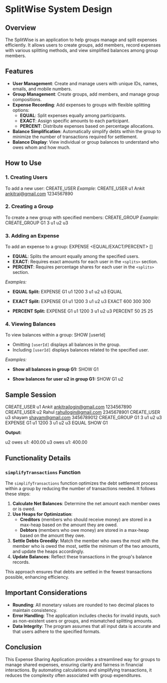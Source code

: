 # SplitWise System Design

## Overview

The SplitWise is an application to help groups manage and split expenses efficiently. It allows users to create groups, add members, record expenses with various splitting methods, and view simplified balances among group members.

## Features
- **User Management**: Create and manage users with unique IDs, names, emails, and mobile numbers.
- **Group Management**: Create groups, add members, and manage group compositions.
- **Expense Recording**: Add expenses to groups with flexible splitting options:
  - **EQUAL**: Split expenses equally among participants.
  - **EXACT**: Assign specific amounts to each participant.
  - **PERCENT**: Distribute expenses based on percentage allocations.
- **Balance Simplification**: Automatically simplify debts within the group to minimize the number of transactions required for settlement.
- **Balance Display**: View individual or group balances to understand who owes whom and how much.


## How to Use

### 1. Creating Users

To add a new user:
CREATE_USER <userId> <name> <email> <mobile>
*Example:*
CREATE_USER u1 Ankit ankitraj@gmail.com 1234567890


### 2. Creating a Group

To create a new group with specified members:
CREATE_GROUP <groupName> <numUsers> <list-of-userIds>
*Example:*
CREATE_GROUP G1 3 u1 u2 u3


### 3. Adding an Expense
To add an expense to a group:
EXPENSE <groupName> <payer> <amount> <numUsers> <list-of-userIds> <EQUAL/EXACT/PERCENT> [<splits>]

- **EQUAL**: Splits the amount equally among the specified users.
- **EXACT**: Requires exact amounts for each user in the `<splits>` section.
- **PERCENT**: Requires percentage shares for each user in the `<splits>` section.

*Examples:*

- **EQUAL Split:**
EXPENSE G1 u1 1200 3 u1 u2 u3 EQUAL



- **EXACT Split:**
EXPENSE G1 u1 1200 3 u1 u2 u3 EXACT 600 300 300


- **PERCENT Split:**
EXPENSE G1 u1 1200 3 u1 u2 u3 PERCENT 50 25 25


### 4. Viewing Balances
To view balances within a group:
SHOW <groupName> [userId]

- Omitting `[userId]` displays all balances in the group.
- Including `[userId]` displays balances related to the specified user.

*Examples:*

- **Show all balances in group G1:**
SHOW G1


- **Show balances for user u2 in group G1:**
SHOW G1 u2


## Sample Session
CREATE_USER u1 Ankit ankitrajlogin@gmail.com 1234567890 CREATE_USER u2 Rahul rahullogin@gmail.com 2345678901 CREATE_USER u3 shayam shayam@gmail.com 3456789012 CREATE_GROUP G1 3 u1 u2 u3 EXPENSE G1 u1 1200 3 u1 u2 u3 EQUAL SHOW G1


**Output:**

u2 owes u1: 400.00 u3 owes u1: 400.00


## Functionality Details

### `simplifyTransactions` Function
The `simplifyTransactions` function optimizes the debt settlement process within a group by reducing the number of transactions needed. It follows these steps:

1. **Calculate Net Balances**: Determine the net amount each member owes or is owed.
2. **Use Heaps for Optimization**:
   - **Creditors** (members who should receive money) are stored in a max-heap based on the amount they are owed.
   - **Debtors** (members who owe money) are stored in a max-heap based on the amount they owe.
3. **Settle Debts Greedily**: Match the member who owes the most with the member who is owed the most, settle the minimum of the two amounts, and update the heaps accordingly.
4. **Update Balances**: Reflect these transactions in the group's balance records.

This approach ensures that debts are settled in the fewest transactions possible, enhancing efficiency.

## Important Considerations

- **Rounding**: All monetary values are rounded to two decimal places to maintain consistency.
- **Error Handling**: The application includes checks for invalid inputs, such as non-existent users or groups, and mismatched splitting amounts.
- **Data Integrity**: The program assumes that all input data is accurate and that users adhere to the specified formats.

## Conclusion

This Expense Sharing Application provides a streamlined way for groups to manage shared expenses, ensuring clarity and fairness in financial interactions. By automating calculations and simplifying transactions, it reduces the complexity often associated with group expenditures.


